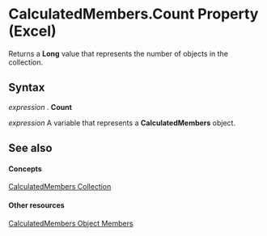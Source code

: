
# CalculatedMembers.Count Property (Excel)

Returns a  **Long** value that represents the number of objects in the collection.


## Syntax

 _expression_ . **Count**

 _expression_ A variable that represents a **CalculatedMembers** object.


## See also


#### Concepts


[CalculatedMembers Collection](3c664ac6-e2f8-f631-006d-6a16c380641e.md)
#### Other resources


[CalculatedMembers Object Members](e16137ed-ca60-0ed9-eb7e-b4ab33d1afcb.md)
